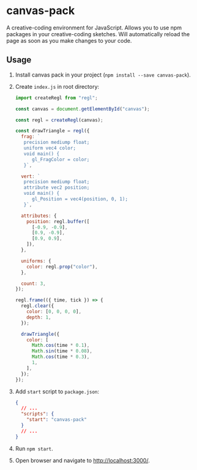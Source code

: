 # canvas-pack

A creative-coding environment for JavaScript. Allows you to use npm packages in your creative-coding sketches. Will automatically reload the page as soon as you make changes to your code.

## Usage

1. Install canvas pack in your project (`npm install --save canvas-pack`).
2. Create `index.js` in root directory:

   ```javascript
   import createRegl from "regl";

   const canvas = document.getElementById("canvas");

   const regl = createRegl(canvas);

   const drawTriangle = regl({
     frag: `
      precision mediump float;
      uniform vec4 color;
      void main() {
         gl_FragColor = color;
      }`,

     vert: `
      precision mediump float;
      attribute vec2 position;
      void main() {
         gl_Position = vec4(position, 0, 1);
      }`,

     attributes: {
       position: regl.buffer([
         [-0.9, -0.9],
         [0.9, -0.9],
         [0.9, 0.9],
       ]),
     },

     uniforms: {
       color: regl.prop("color"),
     },

     count: 3,
   });

   regl.frame(({ time, tick }) => {
     regl.clear({
       color: [0, 0, 0, 0],
       depth: 1,
     });

     drawTriangle({
       color: [
         Math.cos(time * 0.1),
         Math.sin(time * 0.08),
         Math.cos(time * 0.3),
         1,
       ],
     });
   });
   ```

3. Add `start` script to `package.json`:

   ```json
   {
     // ...
     "scripts": {
       "start": "canvas-pack"
     }
     // ...
   }
   ```

4. Run `npm start`.
5. Open browser and navigate to [http://localhost:3000/](http://localhost:3000/).
